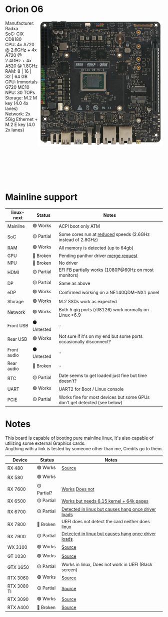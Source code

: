 # Orion O6
<img align="right" src="https://github.com/System64fumo/linux/blob/main/assets/orion-o6.png" width="400" height="400"/>

Manufacturer: Radxa<br/>
SoC: CIX CD8180<br/>
CPU: 4x A720 @ 2.6GHz + 4x A720 @ 2.4GHz + 4x A520 @ 1.8GHz<br/>
RAM: 8 | 16 | 32 | 64 GB<br/>
GPU: Immortals G720 MC10<br/>
NPU: 30 TOPs<br/>
Storage: M.2 M key (4.0 4x lanes)<br/>
Network: 2x 5Gig Ethernet  + M.2 E key (4.0 2x lanes)<br/>

<br/><br/><br/><br/><br/><br/><br/><br/>

# Mainline support
| linux-next  | Status     | Notes                                                                                                                                 |
|-------------|------------|---------------------------------------------------------------------------------------------------------------------------------------|
| Mainline    | 🟢 Works    | ACPI boot only ATM                                                                                                                    |
| SoC         | 🟡 Partial  | Some cores run at [reduced](https://forum.radxa.com/t/clarification-about-the-o6-spec-change/26493) speeds (2.6GHz instead of 2.8GHz) |
| RAM         | 🟢 Works    | All memory is detected (up to 64gb)                                                                                                   |
| GPU         | 🔴 Broken   | Pending panthor driver [merge request](https://gitlab.freedesktop.org/mesa/mesa/-/merge_requests/34032)                               |
| NPU         | 🔴 Broken   | No driver                                                                                                                             |
| HDMI        | 🟡 Partial  | EFI FB partially works (1080P@60Hz on most monitors)                                                                                  |
| DP          | 🟡 Partial  | Same as above                                                                                                                         |
| eDP         | 🟢 Works    | Confirmed working on a NE140QDM-NX1 panel                                                                                             |
| Storage     | 🟢 Works    | M.2 SSDs work as expected                                                                                                             |
| Network     | 🟢 Works    | Both 5 gig ports (rtl8126) work normally on Linux >6.9                                                                                |
| Front USB   | ⚫ Untested | -                                                                                                                                     |
| Rear USB    | 🟢 Works    | Not sure if it's on my end but some ports occasionally disconnect?                                                                    |
| Front audio | ⚫ Untested | -                                                                                                                                     |
| Rear audio  | 🔴 Broken   | -                                                                                                                                     |
| RTC         | 🟡 Partial  | Date seems to get loaded just fine but time doesn't?                                                                                  |
| UART        | 🟢 Works    | UART2 for Boot / Linux console                                                                                                        |
| PCIE        | 🟡 Partial  | Works fine for most devices but some GPUs don't get detected (see below)                                                              |

# Notes
This board is capable of booting pure mainline linux, It's also capable of utilizing some external Graphics cards.<br/>
Anything with a link is tested by someone other than me, Credits go to them.<br/>

| Device      | Status      | Notes                                                |
| ------------| ------------|------------------------------------------------------|
| RX 480      | 🟢 Works    | [Source](https://forum.radxa.com/t/problems-with-pcie-gen4-on-the-x8-slot/26615) |
| RX 580      | 🟢 Works    |                                                      |
| RX 7600     | 🟡 Partial? | [Works](https://forum.radxa.com/t/arm-workstation-build/25922) [Does not](https://forum.radxa.com/t/problems-with-pcie-gen4-on-the-x8-slot/26615) |
| RX 6500     | 🟡 Partial  | [Works but needs 6.15 kernel + 64k pages](https://forum.radxa.com/t/orion-o6-debug-party-invitation/25054/478) |
| RX 6700     | 🟡 Partial  | [Detected in linux but causes hang once driver loads](https://github.com/geerlingguy/sbc-reviews/issues/62#issuecomment-2852465195) |
| RX 7800     | 🔴 Broken   | UEFI does not detect the card neither does linux     |
| RX 7900     | 🟡 Partial  | [Detected in linux but causes hang once driver loads](https://github.com/geerlingguy/sbc-reviews/issues/62#issuecomment-2852451205) |
| WX 3100     | 🟢 Works    | [Source](https://x.com/intlinux/status/1884081756556628325) |
| GT 1030     | 🟢 Works    | [Source](https://x.com/mecoscorner/status/1916096610188067038) |
| GTX 1650    | 🟡 Partial  | Works in linux, Does not work in UEFI (Black screen) |
| RTX 3060    | 🟢 Works    | [Source](https://github.com/geerlingguy/sbc-reviews/issues/62#issuecomment-2799534109) |
| RTX 3080 TI | 🟡 Partial  | [Source](https://github.com/geerlingguy/sbc-reviews/issues/62#issuecomment-2852490521) |
| RTX 3090    | 🟢 Works    | [Source](https://x.com/mecoscorner/status/1910018752176857284) |
| RTX A400    | 🔴 Broken   | [Source](https://github.com/geerlingguy/sbc-reviews/issues/62#issuecomment-2836546822)
